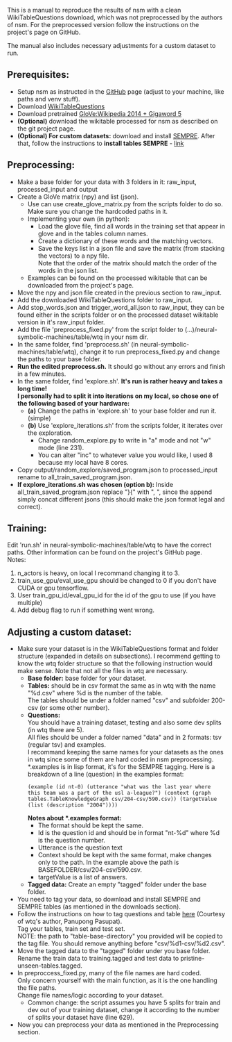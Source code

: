 This is a manual to reproduce the results of nsm with a clean WikiTableQuestions download, which was not preprocessed by the authors of nsm.
For the preprocessed version follow the instructions on the project's page on GitHub.

The manual also includes necessary adjustments for a custom dataset to run.

## Prerequisites:

- Setup nsm as instructed in the [GitHub](https://github.com/crazydonkey200/neural-symbolic-machines) page (adjust to your machine, like paths and venv stuff).
- Download [WikiTableQuestions](https://nlp.stanford.edu/software/sempre/wikitable/)
- Download pretrained [GloVe:](https://nlp.stanford.edu/projects/glove/)[Wikipedia 2014 + Gigaword 5](https://nlp.stanford.edu/projects/glove/)
- **(Optional)**  download the wikitable processed for nsm as described on the git project page.
- **(Optional) For custom datasets:** download and install [SEMPRE](https://github.com/percyliang/sempre).
After that, follow the instructions to **install tables SEMPRE** - [link](https://github.com/percyliang/sempre/tree/master/tables)

## Preprocessing:

- Make a base folder for your data with 3 folders in it: raw_input, processed_input and output
- Create a GloVe matrix (npy) and list (json).
  - Use can use create_glove_matrix.py from the scripts folder to do so. Make sure you change the hardcoded paths in it.
  - Implementing your own (in python):
    - Load the glove file, find all words in the training set that appear in glove and in the tables column names.
    - Create a dictionary of these words and the matching vectors.
    - Save the keys list in a json file and save the matrix (from stacking the vectors) to a npy file.\
      Note that the order of the matrix should match the order of the words in the json list.
  - Examples can be found on the processed wikitable that can be downloaded from the project's page.
- Move the npy and json file created in the previous section to raw_input.
- Add the downloaded WikiTableQuestions folder to raw_input.
- Add stop_words.json and trigger_word_all.json to raw_input, they can be found either in the scripts folder or on the processed dataset wikitable version in it's raw_input folder.
- Add the file 'preprocess_fixed.py' from the script folder to (...)/neural-symbolic-machines/table/wtq in your nsm dir.
- In the same folder, find 'preprocess.sh' (in neural-symbolic-machines/table/wtq), change it to run preprocess_fixed.py and change the paths to your base folder.
- **Run the edited preprocess.sh.** It should go without any errors and finish in a few minutes.
- In the same folder, find 'explore.sh'. **It's run is rather heavy and takes a long time!\
  I personally had to split it into iterations on my local, so chose one of the following based of your hardware:**
  - **(a)** Change the paths in 'explore.sh' to your base folder and run it. (simple)
  - **(b)** Use 'explore_iterations.sh' from the scripts folder, it iterates over the exploration.
      - Change random_explore.py to write in "a" mode and not "w" mode (line 231).
      - You can alter "inc" to whatever value you would like, I used 8 because my local have 8 cores.
- Copy output/random_explore/saved_program.json to processed_input rename to all_train_saved_program.json.
- **If explore_iterations.sh was chosen (option b):** Inside all_train_saved_program.json replace "}{" with ", ", since the append simply concat different jsons (this should make the json format legal and correct).

## Training:

Edit 'run.sh' in neural-symbolic-machines/table/wtq to have the correct paths.
Other information can be found on the project's GitHub page.\
Notes:
1. n_actors is heavy, on local I recommand changing it to 3.
2. train_use_gpu/eval_use_gpu should be changed to 0 if you don't have CUDA or gpu tensorflow.
3. User train_gpu_id/eval_gpu_id for the id of the gpu to use (if you have multiple)
4. Add debug flag to run if something went wrong.

## Adjusting a custom dataset:

- Make sure your dataset is in the WikiTableQuestions format and folder structure (expanded in details on subsections). I recommend getting to know the wtq folder structure so that the following instruction would make sense.
Note that not all the files in wtq are necessary.
  - **Base folder:** base folder for your dataset.
  - **Tables:** should be in csv format the same as in wtq with the name "%d.csv" where %d is the number of the table.\
    The tables should be under a folder named "csv" and subfolder 200-csv (or some other number).
  - **Questions:**\
    You should have a training dataset, testing and also some dev splits (in wtq there are 5).\
    All files should be under a folder named "data" and in 2 formats: tsv (regular tsv) and examples.\
    I recommand keeping the same names for your datasets as the ones in wtq since some of them are hard coded in nsm preprocessing.\
    *.examples is in lisp format, it's for the SEMPRE tagging. Here is a breakdown of a line (question) in the examples format:
    ```
    (example (id nt-0) (utterance "what was the last year where this team was a part of the usl a-league?") (context (graph tables.TableKnowledgeGraph csv/204-csv/590.csv)) (targetValue (list (description "2004"))))
    ```
    __Notes about *.examples format:__
    - The format should be kept the same.
    - Id is the question id and should be in format "nt-%d" where %d is the question number.
    - Utterance is the question text
    - Context should be kept with the same format, make changes only to the path. In the example above the path is BASEFOLDER/csv/204-csv/590.csv.
    - targetValue is a list of answers.
  - **Tagged data:** Create an empty "tagged" folder under the base folder.
- You need to tag your data, so download and install SEMPRE and SEMPRE tables (as mentioned in the downloads section).
- Follow the instructions on how to tag questions and table [here](https://github.com/percyliang/sempre/tree/master/tables#generating-tagged-files) (Courtesy of wtq's author, Panupong Pasupat).\
  Tag your tables, train set and test set.\
  NOTE: the path to "table-base-directory" you provided will be copied to the tag file. You should remove anything before "csv/%d1-csv/%d2.csv".
- Move the tagged data to the "tagged" folder under you base folder.\
  Rename the train data to training.tagged and test data to pristine-unseen-tables.tagged.
- In preproccess_fixed.py, many of the file names are hard coded.\
  Only concern yourself with the main function, as it is the one handling the file paths.\
  Change file names/logic according to your dataset.
  - Common change: the script assumes you have 5 splits for train and dev out of your training dataset, change it according to the number of splits your dataset have (line 629).
- Now you can preprocess your data as mentioned in the Preprocessing section.